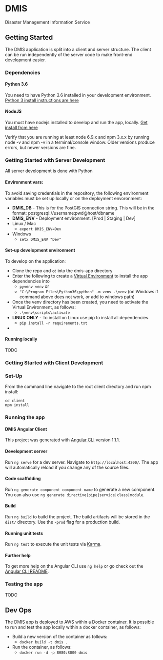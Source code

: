 # DMIS
Disaster Management Information Service

## Getting Started

The DMIS application is split into a client and server structure.  The client can be run independently of the server code to make front-end development easier.

### Dependencies

#### Python 3.6

You need to have Python 3.6 installed in your development environment.  [Python 3 install instructions are here](https://thinkwhere.atlassian.net/wiki/display/DEV/HOWTO+-+Install+Python+3+on+Windows)

#### NodeJS

You must have nodejs installed to develop and run the app, locally.  [Get install from here](https://nodejs.org/en/)

Verify that you are running at least node 6.9.x and npm 3.x.x by running node -v and npm -v in a terminal/console window. Older versions produce errors, but newer versions are fine.

### Getting Started with Server Development

All server development is done with Python

#### Environment vars:
To avoid saving credentials in the repository, the following environment variables must be set up locally or on the 
deployment envoronment:
* **DMIS_DB** - This is for the PostGIS connection string.  This will be in the format: postgresql://username:pwd@host/dbname
* **DMIS_ENV** - Deployment environment. [Prod | Staging | Dev]
* Linux / Mac
    * ```export DMIS_ENV=Dev```
* Windows
    * ```setx DMIS_ENV "Dev"```

#### Set-up development environment
To develop on the application:

* Clone the repo and ```cd``` into the dmis-app directory
* Enter the following to create a [Virtual Environment](https://docs.python.org/3/library/venv.html#venv-def) to install the app dependencies into
    * ```pyvenv venv``` or
    * ```"C:\Program Files\Python36\python" -m venv .\venv``` (on Windows if command above does not work, or add to windows path)
* Once the venv directory has been created, you need to activate the Virtual Environment, as follows:
    * ```.\venv\scripts\activate```
* **LINUX ONLY** - To install on Linux use pip to install all dependencies
    * ```pip install -r requirements.txt```
* 
    
#### Running locally

TODO


### Getting Started with Client Development

### Set-Up

From the command line navigate to the root client directory and run npm install:

```
cd client
npm install
```

### Running the app

#### DMIS Angular Client

This project was generated with [Angular CLI](https://github.com/angular/angular-cli) version 1.1.1.

#### Development server

Run `ng serve` for a dev server. Navigate to `http://localhost:4200/`. The app will automatically reload if you change any of the source files.

#### Code scaffolding

Run `ng generate component component-name` to generate a new component. You can also use `ng generate directive|pipe|service|class|module`.

#### Build

Run `ng build` to build the project. The build artifacts will be stored in the `dist/` directory. Use the `-prod` flag for a production build.

#### Running unit tests

Run `ng test` to execute the unit tests via [Karma](https://karma-runner.github.io).

#### Further help

To get more help on the Angular CLI use `ng help` or go check out the [Angular CLI README](https://github.com/angular/angular-cli/blob/master/README.md).

### Testing the app

TODO

## Dev Ops

The DMIS app is deployed to AWS within a Docker container.  It is possible to run and test the app locally within a docker container, as follows: 

* Build a new version of the container as follows:
    *  ```docker build -t dmis .```
* Run the container, as follows:
    * ```docker run -d -p 8080:8000 dmis```
